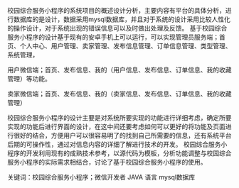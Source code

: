 校园综合服务小程序的系统项目的概述设计分析，主要内容有平台的具体分析，进行数据库的是设计，数据采用mysql数据库，并且对于系统的设计采用比较人性化的操作设计，对于系统出现的错误信息可以及时做出处理及反馈。
基于校园综合服务小程序的设计基于现有的安卓手机上可以运行，可以实现管理员服务端；首页、个人中心、用户管理、卖家管理、发布信息管理、订单信息管理、类型管理、系统管理，

用户微信端；首页、发布信息、我的（用户信息、发布信息、订单信息、我的收藏管理）等功能。

卖家微信端；首页、发布信息、我的（卖家信息、发布信息、订单信息、我的收藏管理）

校园综合服务小程序的设计主要是对系统所要实现的功能进行详细考虑，确定所要实现的功能后进行界面的设计，在这中间还要考虑如何可以更好的将功能及页面进行很好的结合，方便用户可以很容易明了的找到自己所需要的信息，还有系统平台后期的可操作性，通过对信息内容的详细了解进行技术的开发。
校园综合服务小程序的开发利用现有的成熟技术参考，以源代码为模板，分析功能调整与校园综合服务小程序的实际需求相结合，讨论了基于校园综合服务小程序的使用。 

关键词：校园综合服务小程序；微信开发者  JAVA 语言  mysql数据库
